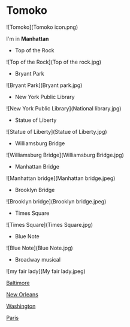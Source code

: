 

# Tomoko
![Tomoko](Tomoko icon.png)

I'm in **Manhattan**

- Top of the Rock

![Top of the Rock](Top of the rock.jpg)

- Bryant Park

![Bryant Park](Bryant park.jpg)

- New York Public Library

![New York Public Library](National library.jpg)

- Statue  of Liberty

![Statue of Liberty](Statue of Liberty.jpg)

- Williamsburg Bridge

![Williamsburg Bridge](Williamsburg Bridge.jpg)

- Manhattan Bridge

![Manhattan bridge](Manhattan bridge.jpeg)

- Brooklyn Bridge

![Brooklyn bridge](Brooklyn bridge.jpeg)

- Times Square

![Times Square](Times Square.jpg)

- Blue Note

![Blue Note](Blue Note.jpg)

- Broadway musical

![my fair lady](My fair lady.jpeg)

[Baltimore](baltimore.html)


[New Orleans](newOrleans.html)

[Washington](washington.html)

[Paris](france.html)
